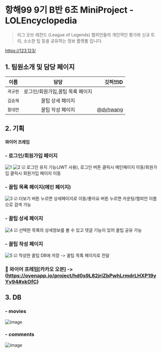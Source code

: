 # 항해99 9기 B반 6조 MiniProject - LOLEncyclopedia
> 리그 오브 레전드 (League of Legends) 챔피언들의 개인적인 평가와 신규 트리, 소소한 팁 등을 공유하는 정보 플랫폼 입니다.

https://123.123/

## 1. 팀원소개 및 담당 페이지
| 이름 | 담당 | 깃허브ID |
|---|:---:|---:|
| `곽규현` | 로그인/회원가입,꿀팁 목록 페이지 |  | 
| `김승재` | 꿀팁 상세 페이지 |  | 
| `황대연` | 꿀팁 작성 페이지 | [@dyhwang](https://github.com/dyhwang)|


## 2. 기획
#### 와이어 프레임
### - 로그인/회원가입 페이지
![1](https://user-images.githubusercontent.com/80233565/191632295-f0d15f5e-c0c3-40bb-a194-faae93f78ebf.JPG)
![2](https://user-images.githubusercontent.com/80233565/191632310-2162b9db-0741-455f-b8bb-c480cc68ff44.JPG)
☑ 로그인 유지 기능(JWT 사용), 로그인 버튼 클릭시 메인페이지 이동/회원가입 클릭시 회원가입 페이지 이동

### - 꿀팁 목록 페이지(메인 페이지)
![3](https://user-images.githubusercontent.com/80233565/191632812-3809d511-3063-44ef-88ed-76bc50fbdbbb.JPG)
☑ 더보기 버튼 누르면 상세페이지로 이동/좋아요 버튼 누르면 카운팅/챔피언 이름으로 검색 가능

### - 꿀팁 상세 페이지
![4](https://user-images.githubusercontent.com/80233565/191633277-e836dfd0-695c-4012-9f06-9538391e8287.JPG)
☑ 선택한 목록의 상세정보를 볼 수 있고 댓글 기능이 있어 꿀팁 공유 가능

### - 꿀팁 작성 페이지
![5](https://user-images.githubusercontent.com/80233565/191633863-ac0a3e24-fbc1-49e9-a173-d3f75572b785.JPG)
☑ 작성한 꿀팁 DB에 저장 -> 꿀팁 목록 페이지로 전달

### 🔗 와이어 프레임[카카오 오븐] -> (https://ovenapp.io/project/hd0s9L82jriZbPwhLrmdrLHXP19yYv94#xkOfC)

## 3. DB
### - movies
![image](https://user-images.githubusercontent.com/5901912/189132236-dd3ae8bf-fc6f-4613-a319-3dc7d6993e78.png)
### - comments
![image](https://user-images.githubusercontent.com/5901912/189132460-979dbc78-c2cb-4cf7-ac4c-19d330a0a598.png)




